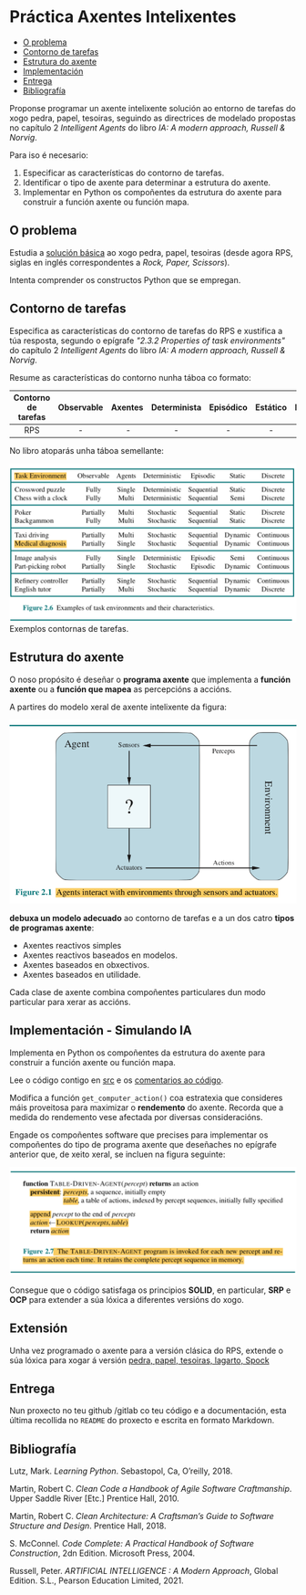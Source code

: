 Práctica Axentes Intelixentes
=============================

   * [O problema](#o-problema)
   * [Contorno de tarefas](#tcontorno-de-tarefas)
   * [Estrutura do axente](#estrutura-do-axente)
   * [Implementación](#implementación)
   * [Entrega](#entrega)
   * [Bibliografía](#bibliografía)

Proponse programar un axente intelixente solución ao entorno de tarefas do xogo pedra, papel, tesoiras, seguindo as directrices de modelado propostas no capítulo 2 _Intelligent Agents_ do libro _IA: A modern approach, Russell & Norvig_.

Para iso é necesario:

1. Especificar as características do contorno de tarefas.
2. Identificar o tipo de axente para determinar a estrutura do axente.
3. Implementar en Python os compoñentes da estrutura do axente para construir a función axente ou función mapa.


## O problema

Estudia a [solución básica](./doc/codigo_RPS_explicado.md) ao xogo pedra, papel, tesoiras (desde agora RPS, siglas en inglés correspondentes a _Rock, Paper, Scissors_).

Intenta comprender os constructos Python que se empregan.

## Contorno de tarefas

Especifica as características do contorno de tarefas do RPS e xustifica a túa resposta, segundo o epígrafe _"2.3.2 Properties of task environments"_ do capítulo 2 _Intelligent Agents_ do libro _IA: A modern approach, Russell & Norvig_.

Resume as características do contorno nunha táboa co formato:

Contorno de tarefas | Observable| Axentes | Determinista | Episódico | Estático | Discreto | Coñecido
:---: | :---: | :---: | :---: | :---: | :---: | :---: | :---: |
 RPS | - | - | - | - | - |  - |  - |

No libro atoparás unha táboa semellante:

![Exemplos contornas de tarefas](./doc/exemplos_contornas.png)Exemplos contornas de tarefas.

## Estrutura do axente

O noso propósito é deseñar o **programa axente** que implementa a **función axente** ou a **función que mapea** as percepcións a accións. 

A partires do modelo xeral de axente intelixente da figura:

![Modelo xeral axente intelixente](./doc/modelo_AI.png)

**debuxa un modelo adecuado** ao contorno de tarefas e a un dos catro **tipos de programas axente**:

- Axentes reactivos simples
- Axentes reactivos baseados en modelos.
- Axentes baseados en obxectivos.
- Axentes baseados en utilidade.

Cada clase de axente combina compoñentes particulares dun modo particular para xerar as accións. 

## Implementación - Simulando IA

Implementa en Python os compoñentes da estrutura do axente para construir a función axente ou función mapa.

Lee o código contigo en [src](./src/) e os [comentarios ao código](./doc/codigo_RPS_explicado.md).

Modifica a función `get_computer_action()` coa estratexia que consideres máis proveitosa para maximizar o **rendemento** do axente. Recorda que a medida do rendemento vese afectada por diversas consideracións.

Engade os compoñentes software que precises para implementar os compoñentes do tipo de programa axente que deseñaches no epígrafe anterior que, de xeito xeral, se incluen na figura seguinte:

![Table Driven Agent Program](./doc/table_driven_agent_program.png)

Consegue que o código satisfaga os principios **SOLID**, en particular, **SRP** e **OCP** para extender a súa lóxica a diferentes versións do xogo.

## Extensión

Unha vez programado o axente para a versión clásica do RPS, extende o súa lóxica para xogar á versión  [pedra, papel, tesoiras, lagarto, Spock](http://www.samkass.com/theories/RPSSL.html)

## Entrega

Nun proxecto no teu github /gitlab co teu código e a documentación, esta última recollida no `README` do proxecto e escrita en formato Markdown.

## Bibliografía

Lutz, Mark. _Learning Python_. Sebastopol, Ca, O’reilly, 2018.

Martin, Robert C. _Clean Code a Handbook of Agile Software Craftmanship_. Upper Saddle River [Etc.] Prentice Hall, 2010.

Martin, Robert C. _Clean Architecture: A Craftsman’s Guide to Software Structure and Design_. Prentice Hall, 2018.

S. McConnel. _Code Complete: A Practical Handbook of Software Construction_, 2dn Edition. Microsoft Press, 2004.

Russell, Peter. _ARTIFICIAL INTELLIGENCE : A Modern Approach_, Global Edition. S.L., Pearson Education Limited, 2021.

‌
